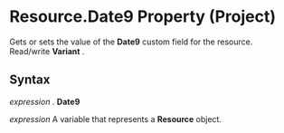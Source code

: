 
# Resource.Date9 Property (Project)

Gets or sets the value of the  **Date9** custom field for the resource. Read/write **Variant** .


## Syntax

 _expression_ . **Date9**

 _expression_ A variable that represents a **Resource** object.

